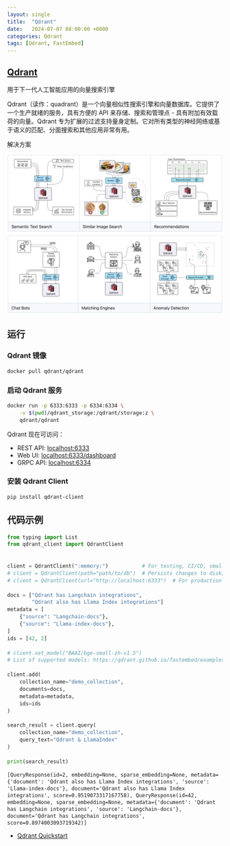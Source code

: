 ```yaml
---
layout: single
title:  "Qdrant"
date:   2024-07-07 08:00:00 +0800
categories: Qdrant
tags: [Qdrant, FastEmbed]
---
```


## [Qdrant](https://github.com/qdrant/qdrant)

用于下一代人工智能应用的向量搜索引擎

Qdrant（读作：quadrant）是一个向量相似性搜索引擎和向量数据库。它提供了一个生产就绪的服务，具有方便的 API 来存储、搜索和管理点 - 具有附加有效载荷的向量。Qdrant 专为扩展的过滤支持量身定制。它对所有类型的神经网络或基于语义的匹配、分面搜索和其他应用非常有用。

解决方案

![](/images/2024/Qdrant-solutions.png)


## 运行

### Qdrant 镜像

```bash
docker pull qdrant/qdrant
```

### 启动 Qdrant 服务

```bash
docker run -p 6333:6333 -p 6334:6334 \
    -v $(pwd)/qdrant_storage:/qdrant/storage:z \
    qdrant/qdrant
```

Qdrant 现在可访问：
- REST API: [localhost:6333](http://localhost:6333/)
- Web UI: [localhost:6333/dashboard](http://localhost:6333/dashboard)
- GRPC API: [localhost:6334](http://localhost:6334/)

### 安装 Qdrant Client

```bash
pip install qdrant-client
```


## 代码示例

```python
from typing import List
from qdrant_client import QdrantClient


client = QdrantClient(":memory:")           # For testing, CI/CD, small experiments
# client = QdrantClient(path="path/to/db")  # Persists changes to disk, fast prototyping
# client = QdrantClient(url="http://localhost:6333")  # For production

docs = ["Qdrant has Langchain integrations", 
        "Qdrant also has Llama Index integrations"]
metadata = [
    {"source": "Langchain-docs"},
    {"source": "Llama-index-docs"},
]
ids = [42, 2]

# client.set_model("BAAI/bge-small-zh-v1.5")
# List of supported models: https://qdrant.github.io/fastembed/examples/Supported_Models

client.add(
    collection_name="demo_collection",
    documents=docs,
    metadata=metadata,
    ids=ids
)

search_result = client.query(
    collection_name="demo_collection",
    query_text="Qdrant & LlamaIndex"
)

print(search_result)
```
```
[QueryResponse(id=2, embedding=None, sparse_embedding=None, metadata={'document': 'Qdrant also has Llama Index integrations', 'source': 'Llama-index-docs'}, document='Qdrant also has Llama Index integrations', score=0.9519073317167758), QueryResponse(id=42, embedding=None, sparse_embedding=None, metadata={'document': 'Qdrant has Langchain integrations', 'source': 'Langchain-docs'}, document='Qdrant has Langchain integrations', score=0.8974003093719342)]
```

- [Qdrant Quickstart](https://qdrant.tech/documentation/quick-start/)
